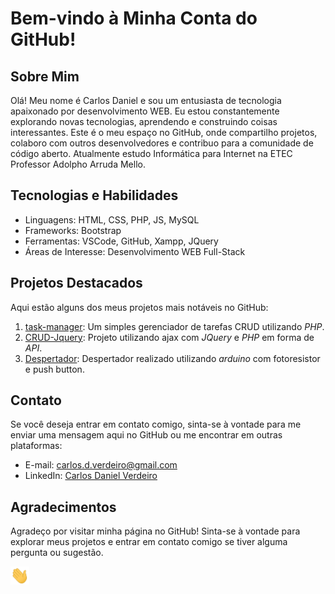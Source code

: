 # Bem-vindo à Minha Conta do GitHub!

## Sobre Mim
Olá! Meu nome é Carlos Daniel e sou um entusiasta de tecnologia apaixonado por desenvolvimento WEB. Eu estou constantemente explorando novas tecnologias, aprendendo e construindo coisas interessantes. Este é o meu espaço no GitHub, onde compartilho projetos, colaboro com outros desenvolvedores e contribuo para a comunidade de código aberto. Atualmente estudo Informática para Internet na ETEC Professor Adolpho Arruda Mello.

## Tecnologias e Habilidades
- Linguagens: HTML, CSS, PHP, JS, MySQL
- Frameworks: Bootstrap
- Ferramentas: VSCode, GitHub, Xampp, JQuery
- Áreas de Interesse: Desenvolvimento WEB Full-Stack

## Projetos Destacados
Aqui estão alguns dos meus projetos mais notáveis no GitHub:

1. [task-manager](https://github.com/carlos-verdeiro/task-manager): Um simples gerenciador de tarefas CRUD utilizando *PHP*.
2. [CRUD-Jquery](https://github.com/carlos-verdeiro/CRUD-Jquery): Projeto utilizando ajax com *JQuery* e *PHP* em forma de *API*.
3. [Despertador](https://github.com/carlos-verdeiro/Despertador): Despertador realizado utilizando *arduino* com fotoresistor e push button.


## Contato
Se você deseja entrar em contato comigo, sinta-se à vontade para me enviar uma mensagem aqui no GitHub ou me encontrar em outras plataformas:

- E-mail: [carlos.d.verdeiro@gmail.com](mailto:carlos.d.verdeiro@gmail.com)
- LinkedIn: [Carlos Daniel Verdeiro](https://www.linkedin.com/in/carlos-daniel-verdeiro/)

## Agradecimentos
Agradeço por visitar minha página no GitHub! Sinta-se à vontade para explorar meus projetos e entrar em contato comigo se tiver alguma pergunta ou sugestão.

<img src="https://raw.githubusercontent.com/ABSphreak/ABSphreak/master/gifs/Hi.gif" width="30px"> 
